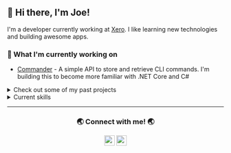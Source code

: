 ## 👋 Hi there, I'm Joe!

I'm a developer currently working at [Xero][xero]. I like learning new technologies and building awesome apps.

### 🔭 What I'm currently working on

  - [Commander][commander] - A simple API to store and retrieve CLI commands. I'm building this to become more familiar with .NET Core and C#
<!-- - [CatchUp][catchup] - an app for organising, finding and attending social events. I'm using this to help build my skills in ASP.NET Core, C# and TypeScript -->
<!-- - [Allocredit][allocredit] - an app that allows Xero users to allocate credit notes to their AR invoices in bulk -->

<details>
  <summary>Check out some of my past projects</summary>
  <br>

  - [Pantree][pantree] - a simple meal planner with focuses on sustainability and connecting users to locally sourced ingredients
  - [show-me-the-money][show-me-the-money] - Records and tracks the cost of meetings based on hourly rates of the attendees
  - [todo-full-stack][todo-full-stack] - A simple to-do list app
  - [quiz-me-tender][quiz-me-tender] - Pub quiz app!
  - [life-of-the-party][life-of-the-party] - Web-based version of the American card game, Black or Red
  - [grateful-8][grateful-8] - The magic 8 ball redefined
  - [mind-eater][mind-eater] - A very basic game that 'guesses' what your favourite food is
  - [conways][conways] - Console app that simulates Conway's Game of Life
  - [tdd-bowling][tdd-bowling] - A bowling score calculator built using TDD
  - [sonic-minesweeper][sonic-minesweeper] - Minesweeper to the theme of Sonic the Hedgehog
  - [calculator][calculator] - A basic calculator inspired by retro Casio calculator watches
</details>

<details>
  <summary>Current skills</summary>
  <br>

  - HTML
  - CSS - both custom and frameworks like Materialize, Bulma and Skeleton
  - JavaScript
  - React and Redux
  - Handlebars
  - Express
  - Knex with SQLite and PostgreSQL
  - Node.js
  - RESTful APIs

</details>

---

<h3 align="center">🌏 Connect with me! 🌏</h3>

<p align="center">
  <a href="https://www.linkedin.com/in/josef-butler/" alt="Joe Butler | LinkedIn"><img width="24px" src="https://cdn.jsdelivr.net/npm/simple-icons@3.4.0/icons/linkedin.svg"></a>
  <a href="https://github.com/josef-butler" alt="Joe Butler | GitHub"><img width="24px" src="https://cdn.jsdelivr.net/npm/simple-icons@3.4.0/icons/github.svg"></a>
</p>

[xero]: https://www.xero.com/
[eda]: https://devacademy.co.nz/

[commander]: https://github.com/josef-butler/commander
[pantree]: https://github.com/kotare-2020/Pantree
[catchup]: https://github.com/josef-butler/catchup
[allocredit]: https://github.com/josef-butler/allocredit

[todo-full-stack]: https://github.com/josef-butler/todo-full-stack
[show-me-the-money]: https://github.com/josef-butler/show-me-the-money
[conways]: https://github.com/josef-butler/conways
[life-of-the-party]: https://github.com/kotare-2020/life-of-the-party
[quiz-me-tender]: https://github.com/kotare-2020/quiz-me-tender
[grateful-8]: https://github.com/kotare-2020/grateful-8
[mind-eater]: https://github.com/kotare-2020/mind-eater
[tdd-bowling]: https://github.com/josef-butler/tdd-bowling
[sonic-minesweeper]: https://github.com/josef-butler/sonic-minesweeper
[calculator]: https://github.com/josef-butler/calculator
